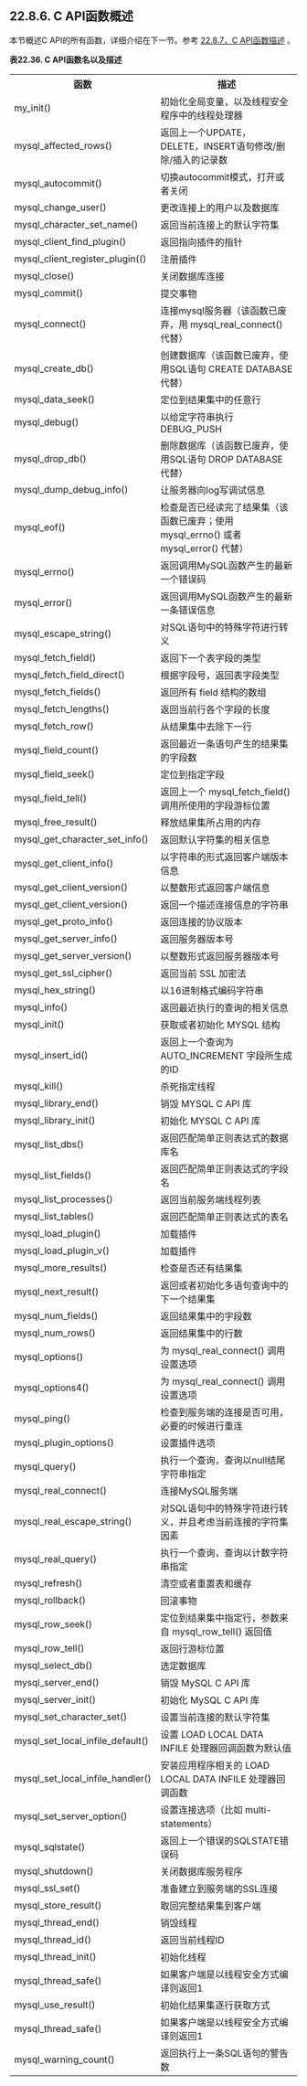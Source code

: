 ## 22.8.6. C API函数概述
本节概述C API的所有函数，详细介绍在下一节。参考 [22.8.7，C API函数描述]() 。

 **表22.36. C API函数名以及描述** 
 
<table>
 	<tr><th>函数</th><th>描述</th></tr>
 	<tr><td>my_init()</td><td>初始化全局变量，以及线程安全程序中的线程处理器</td></tr>
 	<tr><td>mysql_affected_rows()</td><td>返回上一个UPDATE，DELETE，INSERT语句修改/删除/插入的记录数</td></tr>
 	<tr><td>mysql_autocommit()</td><td>切换autocommit模式，打开或者关闭</td></tr>
 	<tr><td>mysql_change_user()</td><td>更改连接上的用户以及数据库</td></tr>
 	<tr><td>mysql_character_set_name()</td><td>返回当前连接上的默认字符集</td></tr>
 	<tr><td>mysql_client_find_plugin()</td><td>返回指向插件的指针</td></tr>
 	<tr><td>mysql_client_register_plugin(()</td><td>注册插件</td></tr>
 	<tr><td>mysql_close()</td><td>关闭数据库连接</td></tr>
 	<tr><td>mysql_commit()</td><td>提交事物</td></tr>
 	<tr><td>mysql_connect()</td><td>连接mysql服务器（该函数已废弃，用 mysql_real_connect() 代替）</td></tr>
 	<tr><td>mysql_create_db()</td><td>创建数据库（该函数已废弃，使用SQL语句 CREATE DATABASE 代替）</td></tr>
 	<tr><td>mysql_data_seek()</td><td>定位到结果集中的任意行</td></tr>
 	<tr><td>mysql_debug()</td><td>以给定字符串执行 DEBUG_PUSH </td></tr>
 	<tr><td>mysql_drop_db()</td><td>删除数据库（该函数已废弃，使用SQL语句 DROP DATABASE 代替）</td></tr>
 	<tr><td>mysql_dump_debug_info()</td><td>让服务器向log写调试信息</td></tr>
 	<tr><td>mysql_eof()</td><td>检查是否已经读完了结果集（该函数已废弃；使用 mysql_errno() 或者 mysql_error() 代替）</td></tr>
 	<tr><td>mysql_errno()</td><td>返回调用MySQL函数产生的最新一个错误码</td></tr>
 	<tr><td>mysql_error()</td><td>返回调用MySQL函数产生的最新一条错误信息</td></tr>
 	<tr><td>mysql_escape_string()</td><td>对SQL语句中的特殊字符进行转义</td></tr>
 	<tr><td>mysql_fetch_field()</td><td>返回下一个表字段的类型</td></tr>
 	<tr><td>mysql_fetch_field_direct()</td><td>根据字段号，返回表字段类型</td></tr>
 	<tr><td>mysql_fetch_fields()</td><td>返回所有 field 结构的数组</td></tr>
 	<tr><td>mysql_fetch_lengths()</td><td>返回当前行各个字段的长度</td></tr>
 	<tr><td>mysql_fetch_row()</td><td>从结果集中去除下一行</td></tr>
 	<tr><td>mysql_field_count()</td><td>返回最近一条语句产生的结果集的字段数</td></tr>
 	<tr><td>mysql_field_seek()</td><td>定位到指定字段</td></tr>
 	<tr><td>mysql_field_tell()</td><td>返回上一个 mysql_fetch_field() 调用所使用的字段游标位置</td></tr>
 	<tr><td>mysql_free_result()</td><td>释放结果集所占用的内存</td></tr>
 	<tr><td>mysql_get_character_set_info()</td><td>返回默认字符集的相关信息</td></tr>
 	<tr><td>mysql_get_client_info()</td><td>以字符串的形式返回客户端版本信息</td></tr>
 	<tr><td>mysql_get_client_version()</td><td>以整数形式返回客户端信息</td></tr>
 	<tr><td>mysql_get_client_version()</td><td>返回一个描述连接信息的字符串</td></tr>
 	<tr><td>mysql_get_proto_info()</td><td>返回连接的协议版本</td></tr>
 	<tr><td>mysql_get_server_info()</td><td>返回服务器版本号</td></tr>
 	<tr><td>mysql_get_server_version()</td><td>以整数形式返回服务器版本号</td></tr>
 	<tr><td>mysql_get_ssl_cipher()</td><td>返回当前 SSL 加密法</td></tr>
 	<tr><td>mysql_hex_string()</td><td>以16进制格式编码字符串</td></tr>
 	<tr><td>mysql_info()</td><td>返回最近执行的查询的相关信息</td></tr>
 	<tr><td>mysql_init()</td><td>获取或者初始化 MYSQL 结构</td></tr>
 	<tr><td>mysql_insert_id()</td><td>返回上一个查询为 AUTO_INCREMENT 字段所生成的ID</td></tr>
 	<tr><td>mysql_kill()</td><td>杀死指定线程</td></tr>
 	<tr><td>mysql_library_end()</td><td>销毁 MYSQL C API 库</td></tr>
 	<tr><td>mysql_library_init()</td><td>初始化 MYSQL C API 库</td></tr>
 	<tr><td>mysql_list_dbs()</td><td>返回匹配简单正则表达式的数据库名</td></tr>
 	<tr><td>mysql_list_fields()</td><td>返回匹配简单正则表达式的字段名</td></tr>
 	<tr><td>mysql_list_processes()</td><td>返回当前服务端线程列表</td></tr>
 	<tr><td>mysql_list_tables()</td><td>返回匹配简单正则表达式的表名</td></tr>
 	<tr><td>mysql_load_plugin()</td><td>加载插件</td></tr>
 	<tr><td>mysql_load_plugin_v()</td><td>加载插件</td></tr>
 	<tr><td>mysql_more_results()</td><td>检查是否还有结果集</td></tr>
 	<tr><td>mysql_next_result()</td><td>返回或者初始化多语句查询中的下一个结果集</td></tr>
 	<tr><td>mysql_num_fields()</td><td>返回结果集中的字段数</td></tr>
 	<tr><td>mysql_num_rows()</td><td>返回结果集中的行数</td></tr>
 	<tr><td>mysql_options()</td><td>为 mysql_real_connect() 调用设置选项</td></tr>
 	<tr><td>mysql_options4()</td><td>为 mysql_real_connect() 调用设置选项</td></tr>
 	<tr><td>mysql_ping()</td><td>检查到服务端的连接是否可用，必要的时候进行重连</td></tr>
 	<tr><td>mysql_plugin_options()</td><td>设置插件选项</td></tr>
 	<tr><td>mysql_query()</td><td>执行一个查询，查询以null结尾字符串指定</td></tr>
 	<tr><td>mysql_real_connect()</td><td>连接MySQL服务端</td></tr>
 	<tr><td>mysql_real_escape_string()</td><td>对SQL语句中的特殊字符进行转义，并且考虑当前连接的字符集因素</td></tr>
 	<tr><td>mysql_real_query()</td><td>执行一个查询，查询以计数字符串指定</td></tr>
 	<tr><td>mysql_refresh()</td><td>清空或者重置表和缓存</td></tr>
 	<tr><td>mysql_rollback()</td><td>回滚事物</td></tr>
 	<tr><td>mysql_row_seek()</td><td>定位到结果集中指定行，参数来自 mysql_row_tell() 返回值</td></tr>
 	<tr><td>mysql_row_tell()</td><td>返回行游标位置</td></tr>
 	<tr><td>mysql_select_db()</td><td>选定数据库</td></tr>
 	<tr><td>mysql_server_end()</td><td>销毁 MySQL C API 库</td></tr>
 	<tr><td>mysql_server_init()</td><td>初始化 MySQL C API 库</td></tr>
 	<tr><td>mysql_set_character_set()</td><td>设置当前连接的默认字符集</td></tr>
 	<tr><td>mysql_set_local_infile_default()</td><td>设置 LOAD LOCAL DATA INFILE 处理器回调函数为默认值</td></tr>
 	<tr><td>mysql_set_local_infile_handler()</td><td>安装应用程序相关的 LOAD LOCAL DATA INFILE 处理器回调函数</td></tr>
 	<tr><td>mysql_set_server_option()</td><td>设置连接选项（比如 multi-statements）</td></tr>
 	<tr><td>mysql_sqlstate()</td><td>返回上一个错误的SQLSTATE错误码</td></tr>
 	<tr><td>mysql_shutdown()</td><td>关闭数据库服务程序</td></tr>
 	<tr><td>mysql_ssl_set()</td><td>准备建立到服务端的SSL连接</td></tr>
 	<tr><td>mysql_store_result()</td><td>取回完整结果集到客户端</td></tr>
 	<tr><td>mysql_thread_end()</td><td>销毁线程</td></tr>
 	<tr><td>mysql_thread_id()</td><td>返回当前线程ID</td></tr>
 	<tr><td>mysql_thread_init()</td><td>初始化线程</td></tr>
 	<tr><td>mysql_thread_safe()</td><td>如果客户端是以线程安全方式编译则返回1</td></tr>
 	<tr><td>mysql_use_result()</td><td>初始化结果集逐行获取方式</td></tr>
 	<tr><td>mysql_thread_safe()</td><td>如果客户端是以线程安全方式编译则返回1</td></tr>
 	<tr><td>mysql_warning_count()</td><td>返回执行上一条SQL语句的警告数</td></tr>
</table>